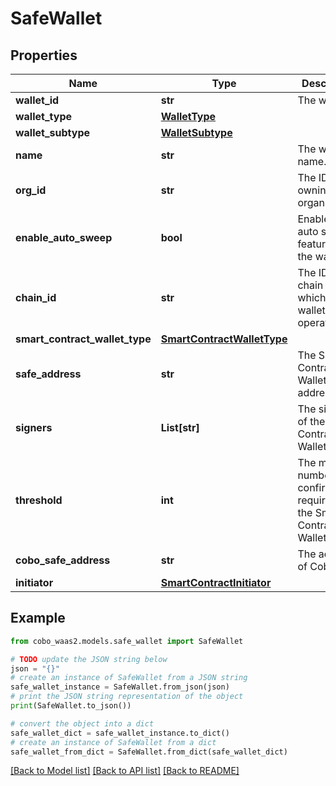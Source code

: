 # SafeWallet


## Properties

Name | Type | Description | Notes
------------ | ------------- | ------------- | -------------
**wallet_id** | **str** | The wallet ID. | 
**wallet_type** | [**WalletType**](WalletType.md) |  | 
**wallet_subtype** | [**WalletSubtype**](WalletSubtype.md) |  | 
**name** | **str** | The wallet name. | 
**org_id** | **str** | The ID of the owning organization. | 
**enable_auto_sweep** | **bool** | Enable the auto sweep feature for the wallet | [optional] 
**chain_id** | **str** | The ID of the chain on which the wallet operates. | [optional] 
**smart_contract_wallet_type** | [**SmartContractWalletType**](SmartContractWalletType.md) |  | 
**safe_address** | **str** | The Smart Contract Wallet address. | [optional] 
**signers** | **List[str]** | The signers of the Smart Contract Wallet. | [optional] 
**threshold** | **int** | The minimum number of confirmations required for the Smart Contract Wallet.  | [optional] 
**cobo_safe_address** | **str** | The address of Cobo Safe. | [optional] 
**initiator** | [**SmartContractInitiator**](SmartContractInitiator.md) |  | [optional] 

## Example

```python
from cobo_waas2.models.safe_wallet import SafeWallet

# TODO update the JSON string below
json = "{}"
# create an instance of SafeWallet from a JSON string
safe_wallet_instance = SafeWallet.from_json(json)
# print the JSON string representation of the object
print(SafeWallet.to_json())

# convert the object into a dict
safe_wallet_dict = safe_wallet_instance.to_dict()
# create an instance of SafeWallet from a dict
safe_wallet_from_dict = SafeWallet.from_dict(safe_wallet_dict)
```
[[Back to Model list]](../README.md#documentation-for-models) [[Back to API list]](../README.md#documentation-for-api-endpoints) [[Back to README]](../README.md)


